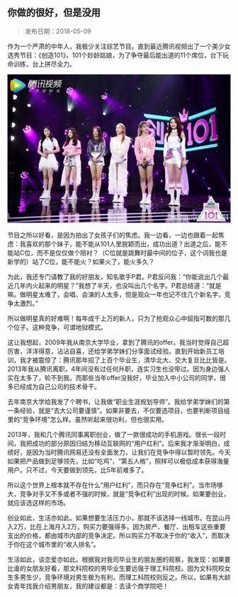 ## 你做的很好，但是没用

> 发布日期：2018-05-09

作为一个严肃的中年人，我极少关注综艺节目。直到最近腾讯视频出了一个美少女选秀节目：《创造101》。101个妙龄姑娘，为了争夺最后能出道的11个席位，台下玩命训练，台上拼尽全力。

![](images/12-1.jpg)

节目之所以好看，是因为拍出了女孩子们的焦虑。我一边看，一边也跟着一起焦虑：我喜欢的那个妹子，能不能从101人里脱颖而出，成功出道？出道之后，能不能站C位，而不是仅仅做个陪衬？（C位就是跳舞时最中间的位子，这个词我也是新学的）站了C位，能不能火？如果火了，能火多久？


为此，我还专门请教了我的好朋友，知名歌手P君。P君反问我：“你能说出几个最近几年内火起来的明星？”我想了半天，也没叫出几个名字。P君总结道：“就是嘛。做明星太难了，会唱、会演的人太多，但是观众一年也记不住几个新名字，竞争太激烈。”


所以做明星真的好难啊！每年成千上万的新人，只为了抢观众心中屈指可数的那几个位子。这种竞争，可谓地狱模式。


这让我想起，2009年我从南京大学毕业，拿到了腾讯的offer。我当时觉得自己超厉害，洋洋得意，沾沾自喜，还给学弟学妹们分享面试经验。直到开始新员工培训，我才被震惊了：腾讯那年招了上百个毕业生，清华北大、交大复旦比比皆是。2013年我从腾讯离职，4年间没有过任何升职，连实习生也没带过。因为身边强人实在太多了，轮不到我。而那些当年offer没我好，毕业加入中小公司的同学，很多已经成为自己公司的技术骨干。


去年南京大学给我发了个聘书，让我做“职业生涯规划导师”。我给学弟学妹们的第一条经验，就是“去大公司要谨慎”。如果非要去，不仅要选项目，也要判断项目组里的“竞争环境”怎么样。虽然听起来很功利，但也很实用。


2013年，我和几个腾讯同事离职创业，做了一款很成功的手机游戏。很长一段时间，我把成功的部分原因归结为移动互联网的“用户红利”。后来我才渐渐明白，成绩好，是因为当时腾讯网易还没有全面发力，让我们在竞争中得以暂时领先。今天如果把产品做到足够领先，比如“吃鸡”，“第五人格”，照样可以极低成本获得海量用户。只不过，今天要做到领先，比5年前难多了。


所以这个世界上根本就不存在什么“用户红利”，而只存在“竞争红利”。当市场够大，竞争对手又不多或者不强的时候，就是“竞争红利”出现的时候。如果要创业，就应该选这样的市场。


创业如此，生活亦如此。如果想要生活压力小，那就不该选择一线城市。在昆山月入2万，比在上海月入2万，购买力要强得多。因为房产、餐厅、出租车这些重要支出的价格，都由城市内部的竞争决定。所以购买力不取决于你的“收入”，而取决于你在这个城市里的“收入排名”。


生活如此，谈恋爱亦如此。根据我对我司毕业生的朋友圈的观察，我发现：如果要比谁的女朋友好看，那文科院校的男毕业生要远强于理工科院校。因为文科院校女生多男生少，竞争环境对男生极为有利，而理工科院校则反之。所以，如果有大龄女青年找我介绍男朋友，我的建议都是：去读个商学院吧！



